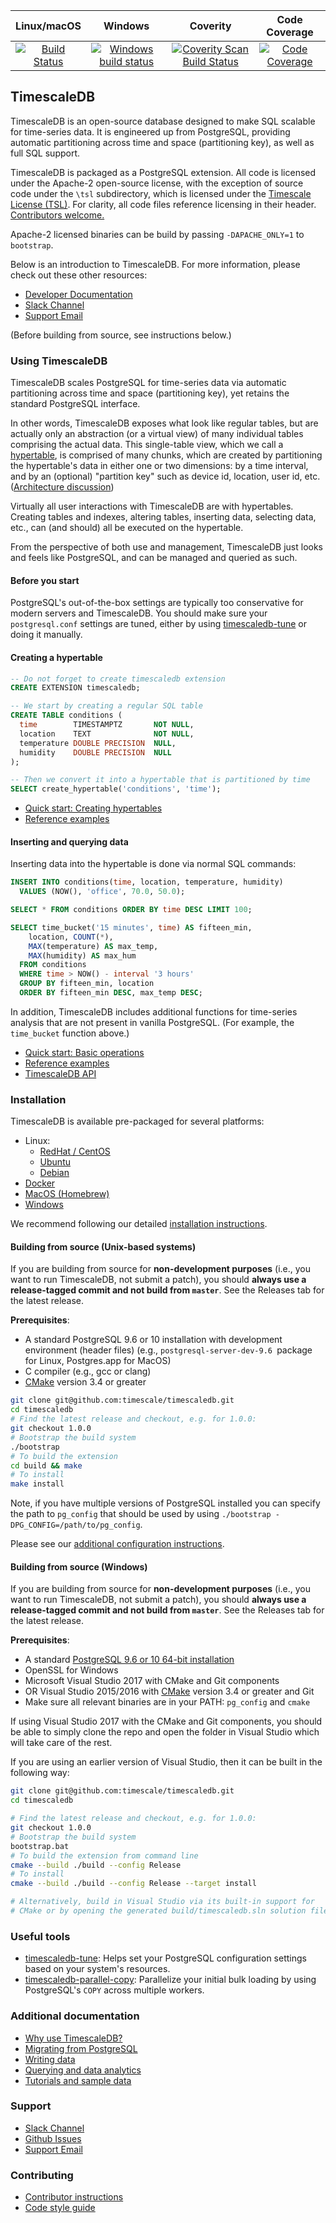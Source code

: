 |Linux/macOS|Windows|Coverity|Code Coverage|
|:---:|:---:|:---:|:---:|
|[![Build Status](https://travis-ci.org/timescale/timescaledb.svg?branch=master)](https://travis-ci.org/timescale/timescaledb/builds)|[![Windows build status](https://ci.appveyor.com/api/projects/status/15sqkl900t04hywu/branch/master?svg=true)](https://ci.appveyor.com/project/timescale/timescaledb/branch/master)|[![Coverity Scan Build Status](https://scan.coverity.com/projects/timescale-timescaledb/badge.svg)](https://scan.coverity.com/projects/timescale-timescaledb)|[![Code Coverage](https://codecov.io/gh/timescale/timescaledb/branch/master/graphs/badge.svg?branch=master)](https://codecov.io/gh/timescale/timescaledb)


## TimescaleDB

TimescaleDB is an open-source database designed to make SQL scalable for
time-series data. It is engineered up from PostgreSQL, providing automatic
partitioning across time and space (partitioning key), as well as full
SQL support.

TimescaleDB is packaged as a PostgreSQL extension.  All code is licensed
under the Apache-2 open-source license, with the exception of source code
under the `\tsl` subdirectory, which is licensed under
the [Timescale License (TSL)](https://github.com/timescale/timescaledb/blob/master/tsl/LICENSE-TIMESCALE).
For clarity, all code files reference licensing in their header.  [Contributors welcome.](https://github.com/timescale/timescaledb/blob/master/CONTRIBUTING.md)

Apache-2 licensed binaries can be build by passing `-DAPACHE_ONLY=1` to `bootstrap`.

Below is an introduction to TimescaleDB. For more information, please check out these other resources:
- [Developer Documentation](https://docs.timescale.com/)
- [Slack Channel](https://slack-login.timescale.com)
- [Support Email](mailto:support@timescale.com)

(Before building from source, see instructions below.)

### Using TimescaleDB

TimescaleDB scales PostgreSQL for time-series data via automatic
partitioning across time and space (partitioning key), yet retains
the standard PostgreSQL interface.

In other words, TimescaleDB exposes what look like regular tables, but
are actually only an
abstraction (or a virtual view) of many individual tables comprising the
actual data. This single-table view, which we call a
[hypertable](https://docs.timescale.com/latest/introduction/architecture#hypertables),
is comprised of many chunks, which are created by partitioning
the hypertable's data in either one or two dimensions: by a time
interval, and by an (optional) "partition key" such as
device id, location, user id, etc. ([Architecture discussion](https://docs.timescale.com/latest/introduction/architecture))

Virtually all user interactions with TimescaleDB are with
hypertables. Creating tables and indexes, altering tables, inserting
data, selecting data, etc., can (and should) all be executed on the
hypertable.

From the perspective of both use and management, TimescaleDB just
looks and feels like PostgreSQL, and can be managed and queried as
such.

#### Before you start

PostgreSQL's out-of-the-box settings are typically too conservative for modern
servers and TimescaleDB. You should make sure your `postgresql.conf`
settings are tuned, either by using [timescaledb-tune](https://github.com/timescale/timescaledb-tune) or doing it manually.

#### Creating a hypertable

```sql
-- Do not forget to create timescaledb extension
CREATE EXTENSION timescaledb;

-- We start by creating a regular SQL table
CREATE TABLE conditions (
  time        TIMESTAMPTZ       NOT NULL,
  location    TEXT              NOT NULL,
  temperature DOUBLE PRECISION  NULL,
  humidity    DOUBLE PRECISION  NULL
);

-- Then we convert it into a hypertable that is partitioned by time
SELECT create_hypertable('conditions', 'time');
```

- [Quick start: Creating hypertables](https://docs.timescale.com/latest/getting-started/creating-hypertables)
- [Reference examples](https://docs.timescale.com/latest/using-timescaledb/schema-management)

#### Inserting and querying data

Inserting data into the hypertable is done via normal SQL commands:

```sql
INSERT INTO conditions(time, location, temperature, humidity)
  VALUES (NOW(), 'office', 70.0, 50.0);

SELECT * FROM conditions ORDER BY time DESC LIMIT 100;

SELECT time_bucket('15 minutes', time) AS fifteen_min,
    location, COUNT(*),
    MAX(temperature) AS max_temp,
    MAX(humidity) AS max_hum
  FROM conditions
  WHERE time > NOW() - interval '3 hours'
  GROUP BY fifteen_min, location
  ORDER BY fifteen_min DESC, max_temp DESC;
```

In addition, TimescaleDB includes additional functions for time-series
analysis that are not present in vanilla PostgreSQL. (For example, the `time_bucket` function above.)

- [Quick start: Basic operations](https://docs.timescale.com/latest/getting-started/basic-operations)
- [Reference examples](https://docs.timescale.com/latest/using-timescaledb/writing-data)
- [TimescaleDB API](https://docs.timescale.com/latest/api)

### Installation

TimescaleDB is available pre-packaged for several platforms:

- Linux:
    - [RedHat / CentOS](https://docs.timescale.com/getting-started/installation/rhel-centos/installation-yum)
    - [Ubuntu](https://docs.timescale.com/getting-started/installation/ubuntu/installation-apt-ubuntu)
    - [Debian](https://docs.timescale.com/getting-started/installation/debian/installation-apt-debian)
- [Docker](https://docs.timescale.com/getting-started/installation/docker/installation-docker)
- [MacOS (Homebrew)](https://docs.timescale.com/getting-started/installation/macos/installation-homebrew)
- [Windows](https://docs.timescale.com/getting-started/installation/windows/installation-windows)

We recommend following our detailed [installation instructions](https://docs.timescale.com/latest/getting-started/installation).

#### Building from source (Unix-based systems)

If you are building from source for **non-development purposes**
(i.e., you want to run TimescaleDB, not submit a patch), you should
**always use a release-tagged commit and not build from `master`**.
See the Releases tab for the latest release.

**Prerequisites**:

- A standard PostgreSQL 9.6 or 10 installation with development
environment (header files) (e.g., `postgresql-server-dev-9.6 `package
for Linux, Postgres.app for MacOS)
- C compiler (e.g., gcc or clang)
- [CMake](https://cmake.org/) version 3.4 or greater

```bash
git clone git@github.com:timescale/timescaledb.git
cd timescaledb
# Find the latest release and checkout, e.g. for 1.0.0:
git checkout 1.0.0
# Bootstrap the build system
./bootstrap
# To build the extension
cd build && make
# To install
make install
```

Note, if you have multiple versions of PostgreSQL installed you can specify the path to `pg_config` that should be used by using `./bootstrap -DPG_CONFIG=/path/to/pg_config`.

Please see our [additional configuration instructions](https://docs.timescale.com/latest/getting-started/installation#update-postgresql-conf).

#### Building from source (Windows)

If you are building from source for **non-development purposes**
(i.e., you want to run TimescaleDB, not submit a patch), you should
**always use a release-tagged commit and not build from `master`**.
See the Releases tab for the latest release.

**Prerequisites**:

- A standard [PostgreSQL 9.6 or 10 64-bit installation](https://www.enterprisedb.com/downloads/postgres-postgresql-downloads#windows)
- OpenSSL for Windows
- Microsoft Visual Studio 2017 with CMake and Git components
- OR Visual Studio 2015/2016 with [CMake](https://cmake.org/) version 3.4 or greater and Git
- Make sure all relevant binaries are in your PATH: `pg_config` and `cmake`

If using Visual Studio 2017 with the CMake and Git components, you
should be able to simply clone the repo and open the folder in
Visual Studio which will take care of the rest.

If you are using an earlier version of Visual Studio, then it can
be built in the following way:
```bash
git clone git@github.com:timescale/timescaledb.git
cd timescaledb

# Find the latest release and checkout, e.g. for 1.0.0:
git checkout 1.0.0
# Bootstrap the build system
bootstrap.bat
# To build the extension from command line
cmake --build ./build --config Release
# To install
cmake --build ./build --config Release --target install

# Alternatively, build in Visual Studio via its built-in support for
# CMake or by opening the generated build/timescaledb.sln solution file.
```

### Useful tools

- [timescaledb-tune](https://github.com/timescale/timescaledb-tune): Helps
set your PostgreSQL configuration settings based on your system's resources.
- [timescaledb-parallel-copy](https://github.com/timescale/timescaledb-parallel-copy): Parallelize your initial bulk loading by using PostgreSQL's
`COPY` across multiple workers.

### Additional documentation

- [Why use TimescaleDB?](https://docs.timescale.com/latest/introduction)
- [Migrating from PostgreSQL](https://docs.timescale.com/latest/getting-started/setup/migrate-from-postgresql)
- [Writing data](https://docs.timescale.com/latest/using-timescaledb/writing-data)
- [Querying and data analytics](https://docs.timescale.com/latest/using-timescaledb/reading-data)
- [Tutorials and sample data](https://docs.timescale.com/latest/tutorials)

### Support

- [Slack Channel](https://slack.timescale.com)
- [Github Issues](https://github.com/timescale/timescaledb/issues)
- [Support Email](mailto:support@timescale.com)

### Contributing

- [Contributor instructions](https://github.com/timescale/timescaledb/blob/master/CONTRIBUTING.md)
- [Code style guide](https://github.com/timescale/timescaledb/blob/master/docs/StyleGuide.md)
